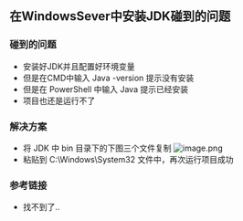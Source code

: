 ## 在WindowsSever中安装JDK碰到的问题

### 碰到的问题
 - 安装好JDK并且配置好环境变量
 - 但是在CMD中输入 Java -version 提示没有安装
 - 但是在 PowerShell 中输入 Java 提示已经安装
 - 项目也还是运行不了

### 解决方案
- 将 JDK 中 bin 目录下的下图三个文件复制
![image.png](http://codezhou.com/upload/2021/02/image-7b72b71439e24832b7a1e273e681408d.png)
- 粘贴到 C:\Windows\System32 文件中，再次运行项目成功


### 参考链接
- 找不到了..